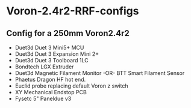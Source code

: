 # Voron-2.4r2-RRF-configs
## Config for a 250mm Voron2.4r2 
- Duet3d Duet 3 Mini5+ MCU
- Duet3d Duet 3 Expansion Mini 2+
- Duet3d Duet 3 Toolboard 1LC
- Bondtech LGX Extruder
- Duet3d Magnetic Filament Monitor -OR- BTT Smart Filament Sensor
- Phaetus Dragon HF hot end.
- Euclid probe replacing default Voron z switch
- XY Mechanical Endstop PCB
- Fysetc 5" Paneldue v3  
